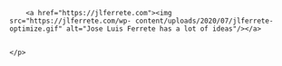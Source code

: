 <!DOCTYPE html>
<html lang="en">
<head>
	<meta charset="UTF-8">
	<meta name="viewport" content="width=device-width, initial-scale=1.0">
	<title>Document</title>
</head>
<body>
	<p align="center">

		<a href="https://jlferrete.com"><img src="https://jlferrete.com/wp- content/uploads/2020/07/jlferrete-optimize.gif" alt="Jose Luis Ferrete has a lot of ideas"/></a>
	
	
	</p>
</body>
</html>
